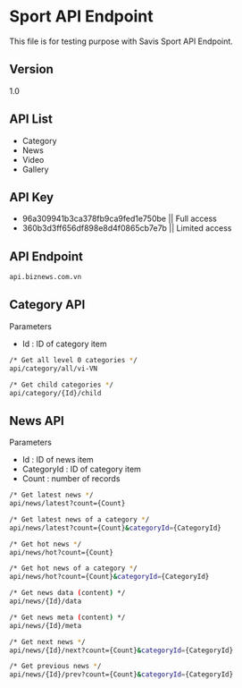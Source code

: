 Sport API Endpoint
=========
This file is for testing purpose with Savis Sport API Endpoint.

Version
----
1.0

API List
----
  - Category
  - News
  - Video
  - Gallery

API Key
----
- 96a309941b3ca378fb9ca9fed1e750be || Full access
- 360b3d3ff656df898e8d4f0865cb7e7b || Limited access

API Endpoint
--------------
```sh
api.biznews.com.vn
```

Category API
--
Parameters
- Id : ID of category item

```sh
/* Get all level 0 categories */
api/category/all/vi-VN

/* Get child categories */
api/category/{Id}/child
```
News API
--
Parameters
- Id : ID of news item
- CategoryId : ID of category item
- Count : number of records

```sh
/* Get latest news */
api/news/latest?count={Count}

/* Get latest news of a category */
api/news/latest?count={Count}&categoryId={CategoryId}

/* Get hot news */
api/news/hot?count={Count}

/* Get hot news of a category */
api/news/hot?count={Count}&categoryId={CategoryId}

/* Get news data (content) */
api/news/{Id}/data

/* Get news meta (content) */
api/news/{Id}/meta

/* Get next news */
api/news/{Id}/next?count={Count}&categoryId={CategoryId}

/* Get previous news */
api/news/{Id}/prev?count={Count}&categoryId={CategoryId}

```
